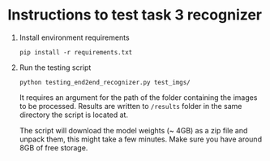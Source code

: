 # Instructions to test task 3 recognizer

1. Install environment requirements
   
   ```pip install -r requirements.txt```

2. Run the testing script

    ```python testing_end2end_recognizer.py test_imgs/```

    It requires an argument for the path of the folder containing the images to be processed. Results are written to `/results` folder in the same directory the script is located at. 

    The script will download the model weights (~ 4GB) as a zip file and unpack them, this might take a few minutes. Make sure you have around 8GB of free storage.
